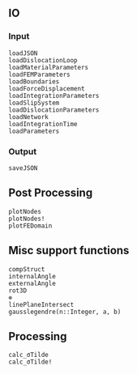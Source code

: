 ## IO

### Input

```@docs
loadJSON
loadDislocationLoop
loadMaterialParameters
loadFEMParameters
loadBoundaries
loadForceDisplacement
loadIntegrationParameters
loadSlipSystem
loadDislocationParameters
loadNetwork
loadIntegrationTime
loadParameters
```

### Output

```@docs
saveJSON
```

## Post Processing

```@docs
plotNodes
plotNodes!
plotFEDomain
```

## Misc support functions

```@docs
compStruct
internalAngle
externalAngle
rot3D
⊗
linePlaneIntersect
gausslegendre(n::Integer, a, b)
```

## Processing

```@docs
calc_σTilde
calc_σTilde!
```
